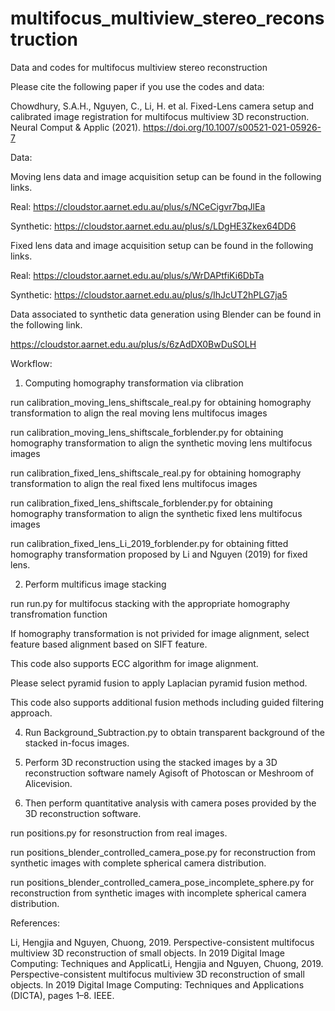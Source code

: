 # multifocus_multiview_stereo_reconstruction
Data and codes for multifocus multiview stereo reconstruction

Please cite the following paper if you use the codes and data:

Chowdhury, S.A.H., Nguyen, C., Li, H. et al. Fixed-Lens camera setup and calibrated image registration for multifocus multiview 3D reconstruction. Neural Comput & Applic (2021). https://doi.org/10.1007/s00521-021-05926-7

Data:

Moving lens data and image acquisition setup can be found in the following links.

Real: https://cloudstor.aarnet.edu.au/plus/s/NCeCigvr7bqJlEa

Synthetic: https://cloudstor.aarnet.edu.au/plus/s/LDgHE3Zkex64DD6

Fixed lens data and image acquisition setup can be found in the following links.

Real: https://cloudstor.aarnet.edu.au/plus/s/WrDAPtfiKi6DbTa

Synthetic: https://cloudstor.aarnet.edu.au/plus/s/IhJcUT2hPLG7ja5

Data associated to synthetic data generation using Blender can be found in the following link.

https://cloudstor.aarnet.edu.au/plus/s/6zAdDX0BwDuSOLH

Workflow:

1. Computing homography transformation via clibration

run calibration_moving_lens_shiftscale_real.py for obtaining homography transformation to align the real moving lens multifocus images

run calibration_moving_lens_shiftscale_forblender.py for obtaining homography transformation to align the synthetic moving lens multifocus images

run calibration_fixed_lens_shiftscale_real.py for obtaining homography transformation to align the real fixed lens multifocus images

run calibration_fixed_lens_shiftscale_forblender.py for obtaining homography transformation to align the synthetic fixed lens multifocus images

run calibration_fixed_lens_Li_2019_forblender.py for obtaining fitted homography transformation proposed by Li and Nguyen (2019) for fixed lens.

2. Perform multificus image stacking

run run.py for multifocus stacking with the appropriate homography transfromation function

If homography transformation is not privided for image alignment, select feature based alignment based on SIFT feature.

This code also supports ECC algorithm for image alignment.



Please select pyramid fusion to apply Laplacian pyramid fusion method.

This code also supports additional fusion methods including guided filtering approach.

4. Run Background_Subtraction.py to obtain transparent background of the stacked in-focus images.

5. Perform 3D reconstruction using the stacked images by a 3D reconstruction software namely Agisoft of Photoscan or Meshroom of Alicevision.

6. Then perform quantitative analysis with camera poses provided by the 3D reconstruction software.

run positions.py for resonstruction from real images.

run positions_blender_controlled_camera_pose.py for reconstruction from synthetic images with complete spherical camera distribution.

run positions_blender_controlled_camera_pose_incomplete_sphere.py for reconstruction from synthetic images with incomplete spherical camera distribution.

References:

Li, Hengjia and Nguyen, Chuong, 2019. Perspective-consistent multifocus multiview 3D reconstruction of small objects. In 2019 Digital Image Computing: Techniques and ApplicatLi, Hengjia and Nguyen, Chuong, 2019. Perspective-consistent multifocus multiview 3D reconstruction of small objects. In 2019 Digital Image Computing: Techniques and Applications (DICTA), pages 1–8. IEEE.
